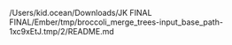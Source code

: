 /Users/kid.ocean/Downloads/JK FINAL FINAL/Ember/tmp/broccoli_merge_trees-input_base_path-1xc9xEtJ.tmp/2/README.md
